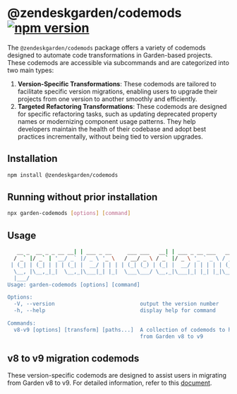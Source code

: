 # @zendeskgarden/codemods [![npm version](https://flat.badgen.net/npm/v/@zendeskgarden/codemods)](https://www.npmjs.com/package/@zendeskgarden/codemods)

The `@zendeskgarden/codemods` package offers a variety of codemods designed to automate
code transformations in Garden-based projects.
These codemods are accessible via subcommands and are categorized into two main types:

1. **Version-Specific Transformations**: These codemods are tailored to facilitate specific version migrations,
   enabling users to upgrade their projects from one version to another smoothly and efficiently.
2. **Targeted Refactoring Transformations**: These codemods are designed for specific
   refactoring tasks, such as updating deprecated property names or modernizing component usage
   patterns. They help developers maintain the health of their codebase and adopt best practices
   incrementally, without being tied to version upgrades.

## Installation

```sh
npm install @zendeskgarden/codemods
```

## Running without prior installation

```sh
npx garden-codemods [options] [command]
```

## Usage

```sh
   __ _  __ _ _ __ __| | ___ _ __     ___ ___   __| | ___ _ __ ___   ___   __| |___
  / _` |/ _` | '__/ _` |/ _ \ '_ \   / __/ _ \ / _` |/ _ \ '_ ` _ \ / _ \ / _` / __|
 | (_| | (_| | | | (_| |  __/ | | | | (_| (_) | (_| |  __/ | | | | | (_) | (_| \__ \
  \__, |\__,_|_|  \__,_|\___|_| |_|  \___\___/ \__,_|\___|_| |_| |_|\___/ \__,_|___/
  |___/
Usage: garden-codemods [options] [command]

Options:
  -V, --version                           output the version number
  -h, --help                              display help for command

Commands:
  v8-v9 [options] [transform] [paths...]  A collection of codemods to help migrate
                                          from Garden v8 to v9

```

## v8 to v9 migration codemods

These version-specific codemods are designed to assist users in migrating from Garden v8 to v9.
For detailed information, refer to this [document](./docs/v8-v9.md).
